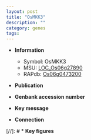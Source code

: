 ```yaml
---
layout: post
title: "OsMKK3"
description: ""
category: genes
tags: 
---
```


* **Information**  
    + Symbol: OsMKK3  
    + MSU: [LOC_Os06g27890](http://rice.uga.edu/cgi-bin/ORF_infopage.cgi?orf=LOC_Os06g27890)  
    + RAPdb: [Os06g0473200](http://rapdb.dna.affrc.go.jp/viewer/gbrowse_details/irgsp1?name=Os06g0473200)  

* **Publication**  

* **Genbank accession number**  

* **Key message**  

* **Connection**  

[//]: # * **Key figures**  



